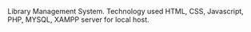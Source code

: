 Library Management System. Technology used HTML, CSS, Javascript, PHP, MYSQL, XAMPP server for local host.
